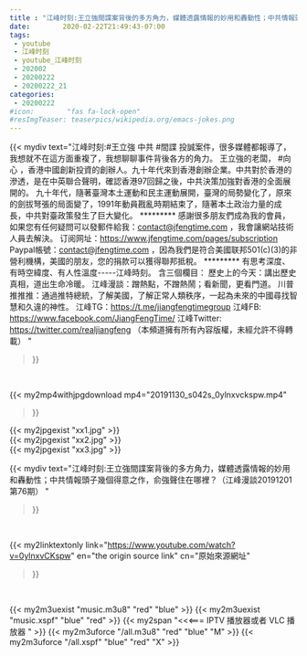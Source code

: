 ```yaml
---
title : "江峰时刻:王立強間諜案背後的多方角力，媒體透露情報的妙用和轟動性；中共情報頭子幾個得意之作，俞強聲住在哪裡？（江峰漫談20191201第76期） "
date:        2020-02-22T21:49:43-07:00
tags:
 - youtube
 - 江峰时刻
 - youtube_江峰时刻
 - 202002
 - 20200222
 - 20200222_21
categories:
 - 20200222
#icon:        "fas fa-lock-open"
#resImgTeaser: teaserpics/wikipedia.org/emacs-jokes.png
---
```


{{< mydiv text="江峰时刻:#王立強 中共 #間諜 投誠案件，很多媒體都報導了，我想就不在這方面重複了，我想聊聊事件背後各方的角力。 王立強的老闆， #向心 ，香港中國創新投資的創辦人。九十年代來到香港創辦企業。中共對於香港的滲透，是在中英聯合聲明，確認香港97回歸之後，中共決策加強對香港的全面展開的。 九十年代，隨著臺灣本土運動和民主運動展開，臺灣的局勢變化了，原來的劍拔弩張的局面變了，1991年動員戡亂時期結束了，隨著本土政治力量的成長，中共對臺政策發生了巨大變化。     ********* 感謝很多朋友們成為我的會員，如果您有任何疑問可以發郵件給我：contact@jfengtime.com ，我會讓網站技術人員去解決。 订阅网址：https://www.jfengtime.com/pages/subscription Paypal帳號：contact@jfengtime.com ，因為我們是符合美國联邦501(c)(3)的非營利機構，美國的朋友，您的捐款可以獲得聯邦抵稅。     ********* 有思考深度、有時空緯度、有人性溫度-----江峰時刻。 含三個欄目： 歷史上的今天：講出歷史真相，道出生命冷暖。 江峰漫談：蹭熱點，不蹭熱鬧；看新聞，更看門道。 川普推推推：通過推特總統，了解美國，了解正常人類秩序，一起為未來的中國尋找智慧和久違的神性。  江峰TG：https://t.me/jiangfengtimegroup 江峰FB: https://www.facebook.com/JiangFengTime/ 江峰Twitter: https://twitter.com/realjiangfeng （本頻道擁有所有內容版權，未經允許不得轉載） "
>}}
<br>


{{< my2mp4withjpgdownload mp4="20191130_s042s_0ylnxvckspw.mp4"
>}}

{{< my2jpgexist "xx1.jpg" >}}<br>
{{< my2jpgexist "xx2.jpg" >}}<br>
{{< my2jpgexist "xx3.jpg" >}}<br>



{{< mydiv text="江峰时刻:王立強間諜案背後的多方角力，媒體透露情報的妙用和轟動性；中共情報頭子幾個得意之作，俞強聲住在哪裡？（江峰漫談20191201第76期） "
>}}
<br>

{{< my2linktextonly link="https://www.youtube.com/watch?v=0ylnxvCKspw"
en="the origin source link" cn="原始來源網址"
>}}


<br>

{{< my2m3uexist "music.m3u8" "red"  "blue" >}} {{< my2m3uexist "music.xspf" "blue" "red"  >}} {{< my2span "<<<=== IPTV 播放器或者 VLC 播放器 " >}} {{< my2m3uforce "/all.m3u8" "red"  "blue" "M" >}} {{< my2m3uforce "/all.xspf" "blue" "red"  "X" >}} 
